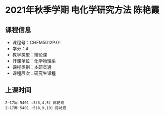 # 2021年秋季学期 电化学研究方法 陈艳霞






## 课程信息

- 课程号：CHEM5012P.01
- 学分：4
- 教学类型：理论课
- 开课单位：化学物理系
- 课程类别：本研贯通
- 课程层次：研究生课程

## 上课时间

```
2~17周 5401 :3(3,4,5) 陈艳霞
2~17周 5401 :5(8,9,10) 陈艳霞
```

